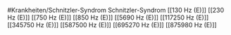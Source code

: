 #Krankheiten/Schnitzler-Syndrom
Schnitzler-Syndrom
[[130 Hz (E)]]
[[230 Hz (E)]]
[[750 Hz (E)]]
[[850 Hz (E)]]
[[5690 Hz (E)]]
[[117250 Hz (E)]]
[[345750 Hz (E)]]
[[587500 Hz (E)]]
[[695270 Hz (E)]]
[[875980 Hz (E)]]